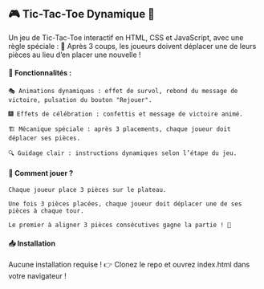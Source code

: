 ## 🎮 Tic-Tac-Toe Dynamique 🎉

Un jeu de Tic-Tac-Toe interactif en HTML, CSS et JavaScript, avec une règle spéciale :
📌 Après 3 coups, les joueurs doivent déplacer une de leurs pièces au lieu d’en placer une nouvelle !
#### 🚀 Fonctionnalités :

    🎭 Animations dynamiques : effet de survol, rebond du message de victoire, pulsation du bouton "Rejouer".

    🎆 Effets de célébration : confettis et message de victoire animé.

    🏗️ Mécanique spéciale : après 3 placements, chaque joueur doit déplacer ses pièces.

    🔍 Guidage clair : instructions dynamiques selon l’étape du jeu.

#### 🎯 Comment jouer ?

    Chaque joueur place 3 pièces sur le plateau.

    Une fois 3 pièces placées, chaque joueur doit déplacer une de ses pièces à chaque tour.

    Le premier à aligner 3 pièces consécutives gagne la partie ! 🎊

#### 📥 Installation

Aucune installation requise !
👉 Clonez le repo et ouvrez index.html dans votre navigateur !
